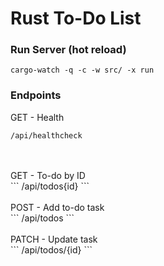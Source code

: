 # Rust To-Do List

### Run Server (hot reload)
```
cargo-watch -q -c -w src/ -x run
```

### Endpoints
GET - Health <br>
```
/api/healthcheck
```

<br>
<br>
GET - To-do by ID <br>
```
/api/todos{id}
```

<br>
<br>
POST - Add to-do task<br>
```
/api/todos
```

<br>
<br>
PATCH - Update task<br>
```
/api/todos/{id}
```